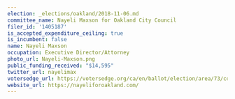 ```yaml
---
election: _elections/oakland/2018-11-06.md
committee_name: Nayeli Maxson for Oakland City Council
filer_id: '1405187'
is_accepted_expenditure_ceiling: true
is_incumbent: false
name: Nayeli Maxson
occupation: Executive Director/Attorney
photo_url: Nayeli-Maxson.png
public_funding_received: "$14,595"
twitter_url: nayelimax
votersedge_url: https://votersedge.org/ca/en/ballot/election/area/73/contests/contest/17340/candidate/139758?&county=alameda%20county&election_authority_id=1
website_url: https://nayeliforoakland.com/
---
```

